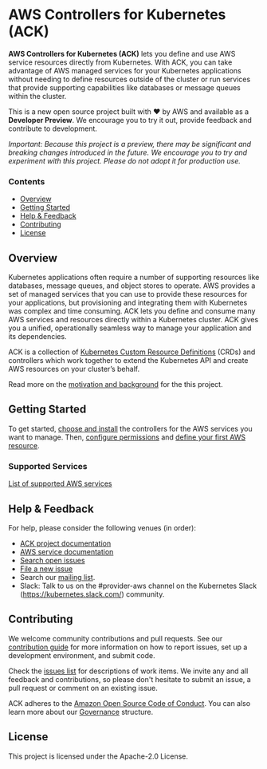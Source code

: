 # AWS Controllers for Kubernetes (ACK)

**AWS Controllers for Kubernetes (ACK)** lets you define and use AWS service resources directly from Kubernetes. With ACK, you can take advantage of AWS managed services for your Kubernetes applications without needing to define resources outside of the cluster or run services that provide supporting capabilities like databases or message queues within the cluster.

This is a new open source project built with ❤️ by AWS and available as a **Developer Preview**. We encourage you to try it out, provide feedback and contribute to development.

*Important: Because this project is a preview, there may be significant and breaking changes introduced in the future. We encourage you to try and experiment with this project. Please do not adopt it for production use.*

### Contents
* [Overview](#Overview)
* [Getting Started](#getting-started)
* [Help & Feedback](#help--feedback)
* [Contributing](#contributing)
* [License](#license)

## Overview
Kubernetes applications often require a number of supporting resources like databases, message queues, and object stores to operate. AWS provides a set of managed services that you can use to provide these resources for your applications, but provisioning and integrating them with Kubernetes was complex and time consuming. ACK lets you define and consume many AWS services and resources directly within a Kubernetes cluster. ACK gives you a unified, operationally seamless way to manage your application and its dependencies.

ACK is a collection of [Kubernetes Custom Resource Definitions](https://kubernetes.io/docs/concepts/extend-kubernetes/api-extension/custom-resources/) (CRDs) and controllers which work together to extend the Kubernetes API and create AWS resources on your cluster’s behalf.

Read more on the [motivation and background](/docs/background.md) for the this project.

## Getting Started

To get started, [choose and install](https://aws.github.io/aws-controllers-k8s/user-docs/install/) the controllers for the AWS services you want to manage. Then, [configure permissions](https://aws.github.io/aws-controllers-k8s/user-docs/permissions/) and [define your first AWS resource](https://aws.github.io/aws-controllers-k8s/user-docs/usage/).

### Supported Services
[List of supported AWS services](/services)

## Help & Feedback
For help, please consider the following venues (in order):

* [ACK project documentation](https://aws.github.io/aws-controllers-k8s/user-docs/install/)
* [AWS service documentation](https://docs.aws.amazon.com/)
* [Search open issues](https://github.com/aws/aws-controllers-k8s/issues)
* [File a new issue](https://github.com/aws/aws-controllers-k8s/issues/new/choose)
* Search our [mailing list](https://groups.google.com/forum/#!forum/aws-service-operator-user/).
* Slack: Talk to us on the #provider-aws channel on the Kubernetes Slack (https://kubernetes.slack.com/) community.

## Contributing
We welcome community contributions and pull requests. See our [contribution guide](/CONTRIBUTING.md) for more information on how to report issues, set up a development environment, and submit code.

Check the [issues list](https://github.com/aws/aws-controllers-k8s/issues) for descriptions of work items. We invite any and all feedback and contributions, so please don't hesitate to submit an issue, a pull request or comment on an existing issue.

ACK adheres to the [Amazon Open Source Code of Conduct](https://aws.github.io/code-of-conduct). You can also learn more about our [Governance](/GOVERNANCE.md) structure.

## License
This project is licensed under the Apache-2.0 License.
